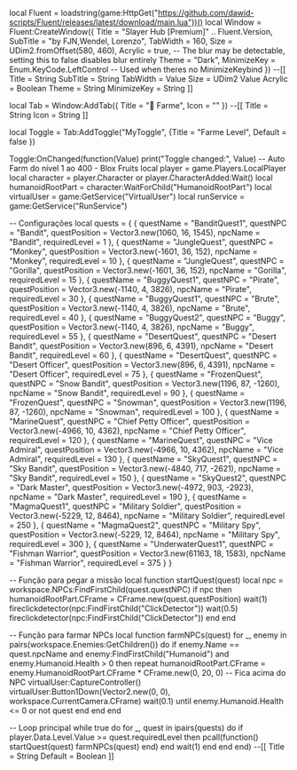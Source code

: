 local Fluent = loadstring(game:HttpGet("https://github.com/dawid-scripts/Fluent/releases/latest/download/main.lua"))()
local Window = Fluent:CreateWindow({
    Title = "Slayer Hub [Premium]" .. Fluent.Version,
    SubTitle = "by FJN,Wendel, Lorenzo",
    TabWidth = 160,
    Size = UDim2.fromOffset(580, 460),
    Acrylic = true, -- The blur may be detectable, setting this to false disables blur entirely
    Theme = "Dark",
    MinimizeKey = Enum.KeyCode.LeftControl -- Used when theres no MinimizeKeybind
})
--[[
   Title = String
   SubTitle = String
   TabWidth = Value
   Size = UDim2 Value
   Acrylic = Boolean
   Theme = String
   MinimizeKey = String
]]

local Tab = Window:AddTab({ Title = "🐲 Farme", Icon = "" })
--[[
    Title = String
    Icon = String
]]


local Toggle = Tab:AddToggle("MyToggle", {Title = "Farme Level", Default = false })

Toggle:OnChanged(function(Value)
    print("Toggle changed:", Value)
    -- Auto Farm do nível 1 ao 400 - Blox Fruits
local player = game.Players.LocalPlayer
local character = player.Character or player.CharacterAdded:Wait()
local humanoidRootPart = character:WaitForChild("HumanoidRootPart")
local virtualUser = game:GetService("VirtualUser")
local runService = game:GetService("RunService")

-- Configurações
local quests = {
    {
        questName = "BanditQuest1",
        questNPC = "Bandit",
        questPosition = Vector3.new(1060, 16, 1545),
        npcName = "Bandit",
        requiredLevel = 1
    },
    {
        questName = "JungleQuest",
        questNPC = "Monkey",
        questPosition = Vector3.new(-1601, 36, 152),
        npcName = "Monkey",
        requiredLevel = 10
    },
    {
        questName = "JungleQuest",
        questNPC = "Gorilla",
        questPosition = Vector3.new(-1601, 36, 152),
        npcName = "Gorilla",
        requiredLevel = 15
    },
    {
        questName = "BuggyQuest1",
        questNPC = "Pirate",
        questPosition = Vector3.new(-1140, 4, 3826),
        npcName = "Pirate",
        requiredLevel = 30
    },
    {
        questName = "BuggyQuest1",
        questNPC = "Brute",
        questPosition = Vector3.new(-1140, 4, 3826),
        npcName = "Brute",
        requiredLevel = 40
    },
    {
        questName = "BuggyQuest2",
        questNPC = "Buggy",
        questPosition = Vector3.new(-1140, 4, 3826),
        npcName = "Buggy",
        requiredLevel = 55
    },
    {
        questName = "DesertQuest",
        questNPC = "Desert Bandit",
        questPosition = Vector3.new(896, 6, 4391),
        npcName = "Desert Bandit",
        requiredLevel = 60
    },
    {
        questName = "DesertQuest",
        questNPC = "Desert Officer",
        questPosition = Vector3.new(896, 6, 4391),
        npcName = "Desert Officer",
        requiredLevel = 75
    },
    {
        questName = "FrozenQuest",
        questNPC = "Snow Bandit",
        questPosition = Vector3.new(1196, 87, -1260),
        npcName = "Snow Bandit",
        requiredLevel = 90
    },
    {
        questName = "FrozenQuest",
        questNPC = "Snowman",
        questPosition = Vector3.new(1196, 87, -1260),
        npcName = "Snowman",
        requiredLevel = 100
    },
    {
        questName = "MarineQuest",
        questNPC = "Chief Petty Officer",
        questPosition = Vector3.new(-4966, 10, 4362),
        npcName = "Chief Petty Officer",
        requiredLevel = 120
    },
    {
        questName = "MarineQuest",
        questNPC = "Vice Admiral",
        questPosition = Vector3.new(-4966, 10, 4362),
        npcName = "Vice Admiral",
        requiredLevel = 130
    },
    {
        questName = "SkyQuest1",
        questNPC = "Sky Bandit",
        questPosition = Vector3.new(-4840, 717, -2621),
        npcName = "Sky Bandit",
        requiredLevel = 150
    },
    {
        questName = "SkyQuest2",
        questNPC = "Dark Master",
        questPosition = Vector3.new(-4972, 903, -2923),
        npcName = "Dark Master",
        requiredLevel = 190
    },
    {
        questName = "MagmaQuest1",
        questNPC = "Military Soldier",
        questPosition = Vector3.new(-5229, 12, 8464),
        npcName = "Military Soldier",
        requiredLevel = 250
    },
    {
        questName = "MagmaQuest2",
        questNPC = "Military Spy",
        questPosition = Vector3.new(-5229, 12, 8464),
        npcName = "Military Spy",
        requiredLevel = 300
    },
    {
        questName = "UnderwaterQuest1",
        questNPC = "Fishman Warrior",
        questPosition = Vector3.new(61163, 18, 1583),
        npcName = "Fishman Warrior",
        requiredLevel = 375
    }
}

-- Função para pegar a missão
local function startQuest(quest)
    local npc = workspace.NPCs:FindFirstChild(quest.questNPC)
    if npc then
        humanoidRootPart.CFrame = CFrame.new(quest.questPosition)
        wait(1)
        fireclickdetector(npc:FindFirstChild("ClickDetector"))
        wait(0.5)
        fireclickdetector(npc:FindFirstChild("ClickDetector"))
    end
end

-- Função para farmar NPCs
local function farmNPCs(quest)
    for _, enemy in pairs(workspace.Enemies:GetChildren()) do
        if enemy.Name == quest.npcName and enemy:FindFirstChild("Humanoid") and enemy.Humanoid.Health > 0 then
            repeat
                humanoidRootPart.CFrame = enemy.HumanoidRootPart.CFrame * CFrame.new(0, 20, 0) -- Fica acima do NPC
                virtualUser:CaptureController()
                virtualUser:Button1Down(Vector2.new(0, 0), workspace.CurrentCamera.CFrame)
                wait(0.1)
            until enemy.Humanoid.Health <= 0 or not quest
        end
    end
end

-- Loop principal
while true do
    for _, quest in ipairs(quests) do
        if player.Data.Level.Value >= quest.requiredLevel then
            pcall(function()
                startQuest(quest)
                farmNPCs(quest)
            end)
        end
        wait(1)
    end
end
end)
--[[
    Title = String
    Default = Boolean
]]
